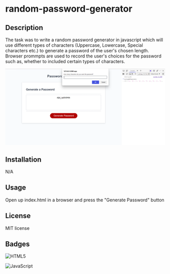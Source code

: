 # random-password-generator

## Description

The task was to write a random password generator in javascript which will use different types of characters (Uppercase, Lowercase, Special characters etc.) to generate a password of the user's chosen length. Browser prommpts are used to record the user's choices for the password such as, whether to included certain types of characters.

![Screenshot](random%20password%20snip%20project.PNG)

## Installation

N/A

## Usage

Open up index.html in a browser and press the "Generate Password" button

## License

MIT license

## Badges

![HTML5](https://img.shields.io/badge/html5-%23E34F26.svg?style=for-the-badge&logo=html5&logoColor=white)

![JavaScript](https://img.shields.io/badge/javascript-%23323330.svg?style=for-the-badge&logo=javascript&logoColor=%23F7DF1E)